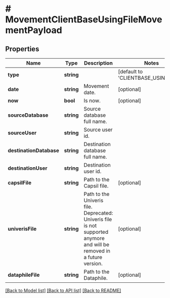 # # MovementClientBaseUsingFileMovementPayload

## Properties

Name | Type | Description | Notes
------------ | ------------- | ------------- | -------------
**type** | **string** |  | [default to 'CLIENTBASE_USING_FILE']
**date** | **string** | Movement date. | [optional]
**now** | **bool** | Is now. | [optional]
**sourceDatabase** | **string** | Source database full name. |
**sourceUser** | **string** | Source user id. |
**destinationDatabase** | **string** | Destination database full name. |
**destinationUser** | **string** | Destination user id. |
**capsilFile** | **string** | Path to the Capsil file. | [optional]
**univerisFile** | **string** | Path to the Univeris file. Deprecated: Univeris file is not supported anymore and will be removed in a future version. | [optional]
**dataphileFile** | **string** | Path to the Dataphile. | [optional]

[[Back to Model list]](../../README.md#models) [[Back to API list]](../../README.md#endpoints) [[Back to README]](../../README.md)
